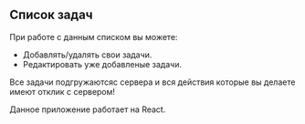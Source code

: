 ## Список задач

При работе с данным списком вы можете:
* Добавлять/удалять свои задачи.
* Редактировать уже добавленые задачи.


Все задачи подгружаютсяс сервера и вся действия которые вы делаете имеют отклик с сервером! 


Данное приложение работает на React.
